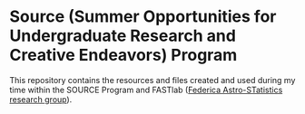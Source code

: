 # Source (Summer Opportunities for Undergraduate Research and Creative Endeavors) Program

This repository contains the resources and files created and used during my time within the SOURCE Program and FASTlab 
([Federica Astro-STatistics research group](https://github.com/fedhere/FASTlab)).

